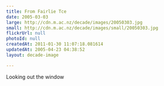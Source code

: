 ```yaml
---
title: From Fairlie Tce
date: 2005-03-03
large: http://cdn.m.ac.nz/decade/images/20050303.jpg
small: http://cdn.m.ac.nz/decade/images/small/20050303.jpg
flickrUrl: null
photoId: null
createdAt: 2011-01-30 11:07:18.081614
updatedAt: 2005-04-23 04:38:52
layout: decade-image

---
```

Looking out the window
